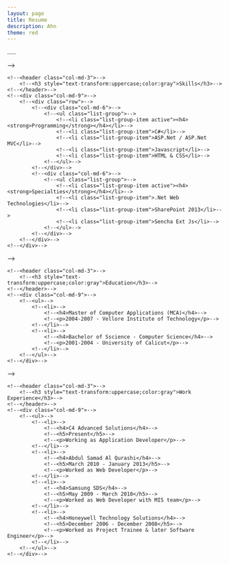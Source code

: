 ```yaml
---
layout: page
title: Resume
description: Ahn
theme: red
---
```



.....

<!--<!-- Skills -->-->
<!--<section class="row">-->
	<!--<header class="col-md-3">-->
		<!--<h3 style="text-transform:uppercase;color:gray">Skills</h3>-->
	<!--</header>-->
	<!--<div class="col-md-9">-->
		<!--<div class="row">-->
			<!--<div class="col-md-6">-->
				<!--<ul class="list-group">-->
					<!--<li class="list-group-item active"><h4><strong>Programming</strong></h4></li>-->
					<!--<li class="list-group-item">C#</li>-->
					<!--<li class="list-group-item">ASP.Net / ASP.Net MVC</li>-->
					<!--<li class="list-group-item">Javascript</li>-->
					<!--<li class="list-group-item">HTML & CSS</li>-->
				<!--</ul>-->
			<!--</div>-->
			<!--<div class="col-md-6">-->
				<!--<ul class="list-group">-->
					<!--<li class="list-group-item active"><h4><strong>Specialties</strong></h4></li>-->
					<!--<li class="list-group-item">.Net Web Technologies</li>-->
					<!--<li class="list-group-item">SharePoint 2013</li>-->
					<!--<li class="list-group-item">Sencha Ext Js</li>-->
				<!--</ul>-->
			<!--</div>-->
		<!--</div>-->
	<!--</div>-->
<!--</section>-->
<!--<hr/>-->
<!--<!-- Education -->-->
<!--<section class="row">-->
	<!--<header class="col-md-3">-->
		<!--<h3 style="text-transform:uppercase;color:gray">Education</h3>-->
	<!--</header>-->
	<!--<div class="col-md-9">-->
		<!--<ul>-->
			<!--<li>-->
				<!--<h4>Master of Computer Applications (MCA)</h4>-->
				<!--<p>2004-2007 - Vellore Institute of Technology</p>-->
			<!--</li>-->
			<!--<li>-->
				<!--<h4>Bachelor of Sscience - Computer Science</h4>-->
				<!--<p>2001-2004 - University of Calicut</p>-->
			<!--</li>-->
		<!--</ul>-->
	<!--</div>-->
<!--</section>-->
<!--<hr/>-->
<!--<!-- Work -->-->
<!--<section class="row">-->
	<!--<header class="col-md-3">-->
		<!--<h3 style="text-transform:uppercase;color:gray">Work Experience</h3>-->
	<!--</header>-->
	<!--<div class="col-md-9">-->
		<!--<ul>-->
			<!--<li>-->
				<!--<h4>C4 Advanced Solutions</h4>-->
				<!--<h5>Present</h5>-->
				<!--<p>Working as Application Developer</p>-->
			<!--</li>-->
			<!--<li>-->
				<!--<h4>Abdul Samad Al Qurashi</h4>-->
				<!--<h5>March 2010 - January 2013</h5>-->
				<!--<p>Worked as Web Developer</p>-->
			<!--</li>-->
			<!--<li>-->
				<!--<h4>Samsung SDS</h4>-->
				<!--<h5>May 2009 - March 2010</h5>-->
				<!--<p>Worked as Web Developer with MIS team</p>-->
			<!--</li>-->
			<!--<li>-->
				<!--<h4>Honeywell Technology Solutions</h4>-->
				<!--<h5>December 2006 - December 2008</h5>-->
				<!--<p>Worked as Project Trainee & later Software Engineer</p>-->
			<!--</li>-->
		<!--</ul>-->
	<!--</div>-->
<!--</section>-->
